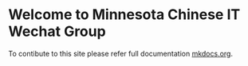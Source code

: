 # Welcome to Minnesota Chinese IT Wechat Group

To contibute to this site please refer full documentation [mkdocs.org](https://www.mkdocs.org).
